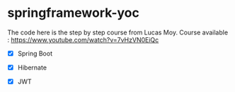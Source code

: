 # springframework-yoc
The code here is the step by step course from Lucas Moy. Course available : https://www.youtube.com/watch?v=7vHzVN0EiQc

- [x] Spring Boot
- [x] Hibernate
- [x] JWT




